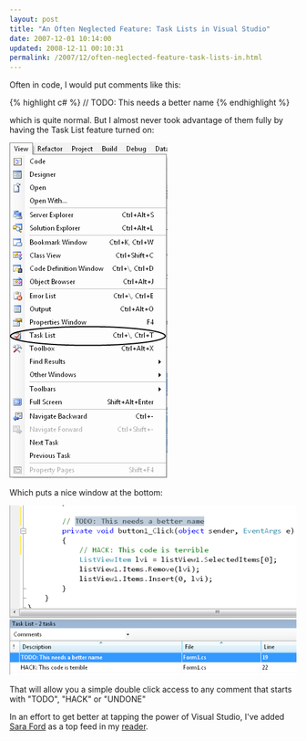 ```yaml
---
layout: post
title: "An Often Neglected Feature: Task Lists in Visual Studio"
date: 2007-12-01 10:14:00
updated: 2008-12-11 00:10:31
permalink: /2007/12/often-neglected-feature-task-lists-in.html
---
```

Often in code, I would put comments like this:

{% highlight c# %}
// TODO: This needs a better name
{% endhighlight %}

which is quite normal. But I almost never took advantage of them fully by having the Task List feature turned on:

![](/assets/often-neglected-feature-task-lists-in/ViewTaskList.png)

Which puts a nice window at the bottom:

![](/assets/often-neglected-feature-task-lists-in/TaskListExample.png)

That will allow you a simple double click access to any comment that starts with "TODO", "HACK" or "UNDONE"

In an effort to get better at tapping the power of Visual Studio, I've added [Sara Ford](http://blogs.msdn.com/saraford/) as a top feed in my [reader](http://reader.google.com/).